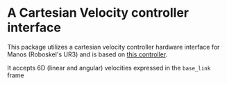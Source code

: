 # A Cartesian Velocity controller interface

This package utilizes a cartesian velocity controller hardware interface for Manos (Roboskel's UR3) and is based on [this controller](https://github.com/epfl-lasa/ridgeback_ur5_controller/tree/devel/ur5_cartesian_velocity_control).

It accepts 6D (linear and angular) velocities expressed in the `base_link` frame

